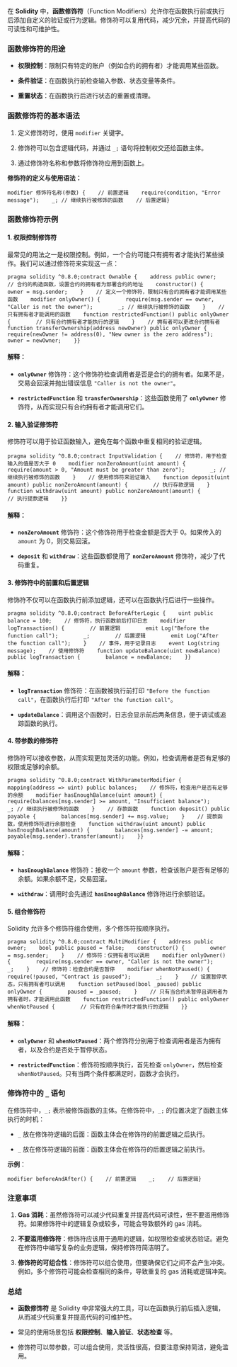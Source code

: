 在 **Solidity** 中，**函数修饰符**（Function Modifiers）允许你在函数执行前或执行后添加自定义的验证或行为逻辑。修饰符可以复用代码，减少冗余，并提高代码的可读性和可维护性。

### 函数修饰符的用途

- **权限控制**：限制只有特定的账户（例如合约的拥有者）才能调用某些函数。
  
- **条件验证**：在函数执行前检查输入参数、状态变量等条件。
  
- **重置状态**：在函数执行后进行状态的重置或清理。
  

### 函数修饰符的基本语法

1. 定义修饰符时，使用 `modifier` 关键字。
  
2. 修饰符可以包含逻辑代码，并通过 `_;` 语句将控制权交还给函数主体。
  
3. 通过修饰符名称和参数将修饰符应用到函数上。
  

**修饰符的定义与使用语法：**

```Solidity
modifier 修饰符名称(参数) {    // 前置逻辑    require(condition, "Error message");    _; // 继续执行被修饰的函数    // 后置逻辑}
```

### 函数修饰符示例

#### 1. **权限控制修饰符**

最常见的用法之一是权限控制。例如，一个合约可能只有拥有者才能执行某些操作。我们可以通过修饰符来实现这一点：

```Solidity
pragma solidity ^0.8.0;contract Ownable {    address public owner;    // 合约的构造函数，设置合约的拥有者为部署合约的地址    constructor() {        owner = msg.sender;    }    // 定义一个修饰符，限制只有合约拥有者才能调用某些函数    modifier onlyOwner() {        require(msg.sender == owner, "Caller is not the owner");        _; // 继续执行被修饰的函数    }    // 只有拥有者才能调用的函数    function restrictedFunction() public onlyOwner {        // 只有合约拥有者才能执行的逻辑    }    // 拥有者可以更改合约拥有者    function transferOwnership(address newOwner) public onlyOwner {        require(newOwner != address(0), "New owner is the zero address");        owner = newOwner;    }}
```

#### 解释：

- **`onlyOwner`** 修饰符：这个修饰符检查调用者是否是合约的拥有者。如果不是，交易会回滚并抛出错误信息 `"Caller is not the owner"`。
  
- **`restrictedFunction`** 和 **`transferOwnership`**：这些函数使用了 **`onlyOwner`** 修饰符，从而实现只有合约拥有者才能调用它们。
  

#### 2. **输入验证修饰符**

修饰符可以用于验证函数输入，避免在每个函数中重复相同的验证逻辑。

```Solidity
pragma solidity ^0.8.0;contract InputValidation {    // 修饰符，用于检查输入的值是否大于 0    modifier nonZeroAmount(uint amount) {        require(amount > 0, "Amount must be greater than zero");        _; // 继续执行被修饰的函数    }    // 使用修饰符来验证输入    function deposit(uint amount) public nonZeroAmount(amount) {        // 执行存款逻辑    }    function withdraw(uint amount) public nonZeroAmount(amount) {        // 执行提款逻辑    }}
```

#### 解释：

- **`nonZeroAmount`** 修饰符：这个修饰符用于检查金额是否大于 0。如果传入的 `amount` 为 0，则交易回滚。
  
- **`deposit`** 和 **`withdraw`**：这些函数都使用了 **`nonZeroAmount`** 修饰符，减少了代码重复。
  

#### 3. **修饰符中的前置和后置逻辑**

修饰符不仅可以在函数执行前添加逻辑，还可以在函数执行后进行一些操作。

```Solidity
pragma solidity ^0.8.0;contract BeforeAfterLogic {    uint public balance = 100;    // 修饰符，执行函数前后打印日志    modifier logTransaction() {        // 前置逻辑        emit Log("Before the function call");        _;        // 后置逻辑        emit Log("After the function call");    }    // 事件，用于记录日志    event Log(string message);    // 使用修饰符    function updateBalance(uint newBalance) public logTransaction {        balance = newBalance;    }}
```

#### 解释：

- **`logTransaction`** 修饰符：在函数被执行前打印 `"Before the function call"`，在函数执行后打印 `"After the function call"`。
  
- **`updateBalance`**：调用这个函数时，日志会显示前后两条信息，便于调试或追踪函数的执行。
  

#### 4. **带参数的修饰符**

修饰符可以接收参数，从而实现更加灵活的功能。例如，检查调用者是否有足够的权限或足够的余额。

```Solidity
pragma solidity ^0.8.0;contract WithParameterModifier {    mapping(address => uint) public balances;    // 修饰符，检查用户是否有足够的余额    modifier hasEnoughBalance(uint amount) {        require(balances[msg.sender] >= amount, "Insufficient balance");        _; // 继续执行被修饰的函数    }    // 存款函数    function deposit() public payable {        balances[msg.sender] += msg.value;    }    // 提款函数，使用修饰符进行余额检查    function withdraw(uint amount) public hasEnoughBalance(amount) {        balances[msg.sender] -= amount;        payable(msg.sender).transfer(amount);    }}
```

#### 解释：

- **`hasEnoughBalance`** 修饰符：接收一个 `amount` 参数，检查该账户是否有足够的余额。如果余额不足，交易回滚。
  
- **`withdraw`**：调用时会先通过 **`hasEnoughBalance`** 修饰符进行余额验证。
  

#### 5. **组合修饰符**

Solidity 允许多个修饰符组合使用，多个修饰符按顺序执行。

```Solidity
pragma solidity ^0.8.0;contract MultiModifier {    address public owner;    bool public paused = false;    constructor() {        owner = msg.sender;    }    // 修饰符：仅拥有者可以调用    modifier onlyOwner() {        require(msg.sender == owner, "Caller is not the owner");        _;    }    // 修饰符：检查合约是否暂停    modifier whenNotPaused() {        require(!paused, "Contract is paused");        _;    }    // 设置暂停状态，只有拥有者可以调用    function setPaused(bool _paused) public onlyOwner {        paused = _paused;    }    // 只有当合约未暂停且调用者为拥有者时，才能调用此函数    function restrictedFunction() public onlyOwner whenNotPaused {        // 只有在符合条件时才能执行的逻辑    }}
```

#### 解释：

- **`onlyOwner`** 和 **`whenNotPaused`**：两个修饰符分别用于检查调用者是否为拥有者，以及合约是否处于暂停状态。
  
- **`restrictedFunction`**：修饰符按顺序执行，首先检查 `onlyOwner`，然后检查 `whenNotPaused`。只有当两个条件都满足时，函数才会执行。
  

### 修饰符中的 `_` 语句

在修饰符中，`_;` 表示被修饰函数的主体。在修饰符中，`_;` 的位置决定了函数主体执行的时机：

- `_` 放在修饰符逻辑的后面：函数主体会在修饰符的前置逻辑之后执行。
  
- `_` 放在修饰符逻辑的前面：函数主体会在修饰符的后置逻辑之前执行。
  

**示例**：

```Solidity
modifier beforeAndAfter() {    // 前置逻辑    _;    // 后置逻辑}
```

### 注意事项

1. **Gas 消耗**：虽然修饰符可以减少代码重复并提高代码可读性，但不要滥用修饰符。如果修饰符中的逻辑复杂或较多，可能会导致额外的 gas 消耗。
  
2. **不要滥用修饰符**：修饰符应该用于通用的逻辑，如权限检查或状态验证。避免在修饰符中编写复杂的业务逻辑，保持修饰符简洁明了。
  
3. **修饰符的可组合性**：修饰符可以组合使用，但要确保它们之间不会产生冲突。例如，多个修饰符可能会检查相同的条件，导致重复的 gas 消耗或逻辑冲突。
  

### 总结

- **函数修饰符** 是 Solidity 中非常强大的工具，可以在函数执行前后插入逻辑，从而减少代码重复并提高代码的可维护性。
  
- 常见的使用场景包括 **权限控制**、**输入验证**、**状态检查** 等。
  
- 修饰符可以带参数，可以组合使用，灵活性很高，但要注意保持简洁，避免滥用。